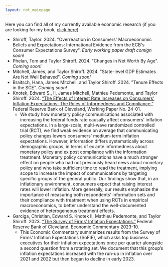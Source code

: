```yaml
---
layout: not_mainpage
---
```


Here you can find all of my currently available economic research (if you are looking for my book, [click here](taylorshiroff.github.io/next_year)).

* Shiroff, Taylor. 2024. "Overreaction in Consumers' Macroeconomic Beliefs and Expectations: International Evidence from the ECB's Consumer Expectations Survey". *Early working paper draft comign soon!*
* Phelan, Tom and Taylor Shiroff. 2024. "Changes in Net Worth By Age". *Coming soon!*
* Mitchell, James, and Taylor Shiroff. 2024. "State-level GDP Estimates Are Not Well Behaved". *Coming soon!* 
* Braitsch, Hana, James Mitchell, and Taylor Shiroff. 2024. "Tenure Effects in the SCE". *Coming soon!*
* Knotek, Edward S., II, James Mitchell, Mathieu Pedemonte, and Taylor Shiroff. 2024. [“The Effects of Interest Rate Increases on Consumers' Inflation Expectations: The Roles of Informedness and Compliance.”](https://doi.org/10.26509/frbc-wp-202401) Federal Reserve Bank of Cleveland, Working Paper No. 24-01. 
  * We study how monetary policy communications associated with increasing the federal funds rate causally affect consumers' inflation expectations. In a large-scale, multi-wave randomized controlled trial (RCT), we find weak evidence on average that communicating policy changes lowers consumers' medium-term inflation expectations. However, information differs systematically across demographic groups, in terms of ex ante informedness about monetary policy and ex post compliance with the information treatment. Monetary policy communications have a much stronger effect on people who had not previously heard news about monetary policy and who take sufficient time to read the treatment, implying scope to increase the impact of communications by targeting specific groups of the general public. Our findings show that, in an inflationary environment, consumers expect that raising interest rates will lower inflation. More generally, our results emphasize the importance of measuring both respondents' information sets and their compliance with treatment when using RCTs in empirical macroeconomics, to better understand the well-documented evidence of heterogeneous treatment effects.
* Garciga, Christian, Edward S. Knotek II, Mathieu Pedemonte, and Taylor Shiroff. 2023. [“The Survey of Firms’ Inflation Expectations.”](https://doi.org/10.26509/frbc-ec-202310) Federal Reserve Bank of Cleveland, Economic Commentary 2023-10. 
  * This Economic Commentary summarizes results from the Survey of Firms’ Inflation Expectations (SoFIE), which asks top business executives for their inflation expectations once per quarter alongside a second question from a rotating set. We document that this group’s inflation expectations increased with the run-up in inflation over 2021 and 2022 but then began to decline in early 2023. 
